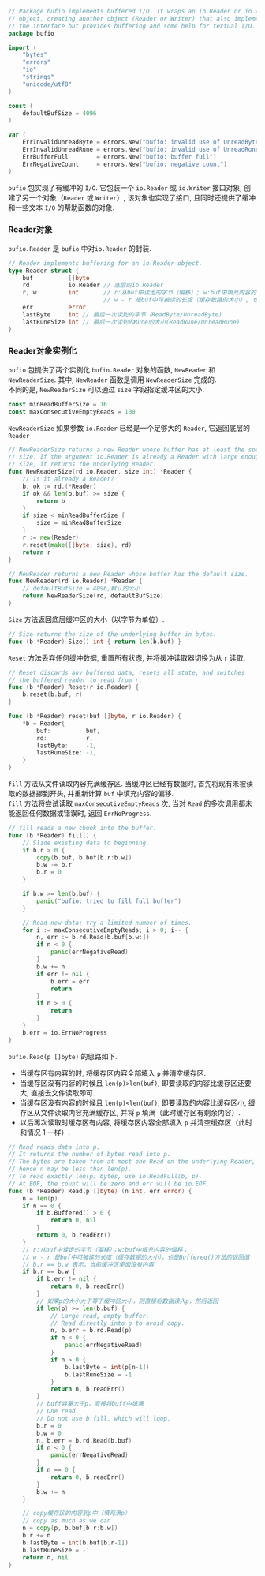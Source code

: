
```go
// Package bufio implements buffered I/O. It wraps an io.Reader or io.Writer
// object, creating another object (Reader or Writer) that also implements
// the interface but provides buffering and some help for textual I/O.
package bufio

import (
	"bytes"
	"errors"
	"io"
	"strings"
	"unicode/utf8"
)

const (
	defaultBufSize = 4096
)

var (
	ErrInvalidUnreadByte = errors.New("bufio: invalid use of UnreadByte")
	ErrInvalidUnreadRune = errors.New("bufio: invalid use of UnreadRune")
	ErrBufferFull        = errors.New("bufio: buffer full")
	ErrNegativeCount     = errors.New("bufio: negative count")
)
```

`bufio` 包实现了有缓冲的 `I/O`. 它包装一个 `io.Reader` 或 `io.Writer` 接口对象, 创建了另一个对象（`Reader` 或 `Writer`）, 该对象也实现了接口, 且同时还提供了缓冲和一些文本 `I/O` 的帮助函数的对象.

### Reader对象

`bufio.Reader` 是 `bufio` 中对`io.Reader` 的封装.

```go
// Reader implements buffering for an io.Reader object.
type Reader struct {
	buf          []byte 
	rd           io.Reader // 底层的io.Reader
	r, w         int       // r:从buf中读走的字节（偏移）; w:buf中填充内容的偏移; 
	                       // w - r 是buf中可被读的长度（缓存数据的大小）, 也是Buffered()方法的返回值
	err          error
	lastByte     int // 最后一次读到的字节（ReadByte/UnreadByte)
	lastRuneSize int // 最后一次读到的Rune的大小(ReadRune/UnreadRune)
}
```

### Reader对象实例化

`bufio` 包提供了两个实例化 `bufio.Reader` 对象的函数, `NewReader` 和 `NewReaderSize`. 其中, `NewReader` 函数是调用 `NewReaderSize` 完成的.   
不同的是, `NewReaderSize` 可以通过 `size` 字段指定缓冲区的大小.

```go
const minReadBufferSize = 16
const maxConsecutiveEmptyReads = 100
```

`NewReaderSize` 如果参数 `io.Reader` 已经是一个足够大的 `Reader`, 它返回底层的 `Reader`

```go
// NewReaderSize returns a new Reader whose buffer has at least the specified
// size. If the argument io.Reader is already a Reader with large enough
// size, it returns the underlying Reader.
func NewReaderSize(rd io.Reader, size int) *Reader {
	// Is it already a Reader?
	b, ok := rd.(*Reader)
	if ok && len(b.buf) >= size {
		return b
	}
	if size < minReadBufferSize {
		size = minReadBufferSize
	}
	r := new(Reader)
	r.reset(make([]byte, size), rd)
	return r
}
```

```go
// NewReader returns a new Reader whose buffer has the default size.
func NewReader(rd io.Reader) *Reader {
    // defaultBufSize = 4096,默认的大小
	return NewReaderSize(rd, defaultBufSize)
}
```

`Size` 方法返回底层缓冲区的大小（以字节为单位）.

```go
// Size returns the size of the underlying buffer in bytes.
func (b *Reader) Size() int { return len(b.buf) }
```

`Reset` 方法丢弃任何缓冲数据, 重置所有状态, 并将缓冲读取器切换为从 `r` 读取.

```go
// Reset discards any buffered data, resets all state, and switches
// the buffered reader to read from r.
func (b *Reader) Reset(r io.Reader) {
	b.reset(b.buf, r)
}

func (b *Reader) reset(buf []byte, r io.Reader) {
	*b = Reader{
		buf:          buf,
		rd:           r,
		lastByte:     -1,
		lastRuneSize: -1,
	}
}
```

`fill` 方法从文件读取内容充满缓存区. 当缓冲区已经有数据时, 首先将现有未被读取的数据挪到开头, 并重新计算 `buf` 中填充内容的偏移.  
`fill` 方法将尝试读取 `maxConsecutiveEmptyReads` 次, 当对 `Read` 的多次调用都未能返回任何数据或错误时, 返回 `ErrNoProgress`.

```go
// fill reads a new chunk into the buffer.
func (b *Reader) fill() {
	// Slide existing data to beginning.
	if b.r > 0 {
		copy(b.buf, b.buf[b.r:b.w])
		b.w -= b.r
		b.r = 0
	}

	if b.w >= len(b.buf) {
		panic("bufio: tried to fill full buffer")
	}

	// Read new data: try a limited number of times.
	for i := maxConsecutiveEmptyReads; i > 0; i-- {
		n, err := b.rd.Read(b.buf[b.w:])
		if n < 0 {
			panic(errNegativeRead)
		}
		b.w += n
		if err != nil {
			b.err = err
			return
		}
		if n > 0 {
			return
		}
	}
	b.err = io.ErrNoProgress
}
```

`bufio.Read(p []byte)` 的思路如下.

* 当缓存区有内容的时, 将缓存区内容全部填入 `p` 并清空缓存区.
* 当缓存区没有内容的时候且 `len(p)>len(buf)`, 即要读取的内容比缓存区还要大, 直接去文件读取即可.
* 当缓存区没有内容的时候且 `len(p)<len(buf)`, 即要读取的内容比缓存区小, 缓存区从文件读取内容充满缓存区, 并将 `p` 填满（此时缓存区有剩余内容）.
* 以后再次读取时缓存区有内容, 将缓存区内容全部填入 `p` 并清空缓存区（此时和情况 1 一样）.

```go
// Read reads data into p.
// It returns the number of bytes read into p.
// The bytes are taken from at most one Read on the underlying Reader,
// hence n may be less than len(p).
// To read exactly len(p) bytes, use io.ReadFull(b, p).
// At EOF, the count will be zero and err will be io.EOF.
func (b *Reader) Read(p []byte) (n int, err error) {
	n = len(p)
	if n == 0 {
		if b.Buffered() > 0 {
			return 0, nil
		}
		return 0, b.readErr()
	}
	// r:从buf中读走的字节（偏移）；w:buf中填充内容的偏移；
	// w - r 是buf中可被读的长度（缓存数据的大小），也是Buffered()方法的返回值
	// b.r == b.w 表示，当前缓冲区里面没有内容
	if b.r == b.w {
		if b.err != nil {
			return 0, b.readErr()
		}
		// 如果p的大小大于等于缓冲区大小，则直接将数据读入p，然后返回
		if len(p) >= len(b.buf) {
			// Large read, empty buffer.
			// Read directly into p to avoid copy.
			n, b.err = b.rd.Read(p)
			if n < 0 {
				panic(errNegativeRead)
			}
			if n > 0 {
				b.lastByte = int(p[n-1])
				b.lastRuneSize = -1
			}
			return n, b.readErr()
		}
		// buff容量大于p，直接将buff中填满
		// One read.
		// Do not use b.fill, which will loop.
		b.r = 0
		b.w = 0
		n, b.err = b.rd.Read(b.buf)
		if n < 0 {
			panic(errNegativeRead)
		}
		if n == 0 {
			return 0, b.readErr()
		}
		b.w += n
	}

	// copy缓存区的内容到p中（填充满p）
	// copy as much as we can
	n = copy(p, b.buf[b.r:b.w])
	b.r += n
	b.lastByte = int(b.buf[b.r-1])
	b.lastRuneSize = -1
	return n, nil
}
```
